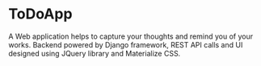 # ToDoApp
A Web application helps to capture your thoughts and remind you of your works. Backend powered by Django framework, REST API calls and UI designed using JQuery library and Materialize CSS.
